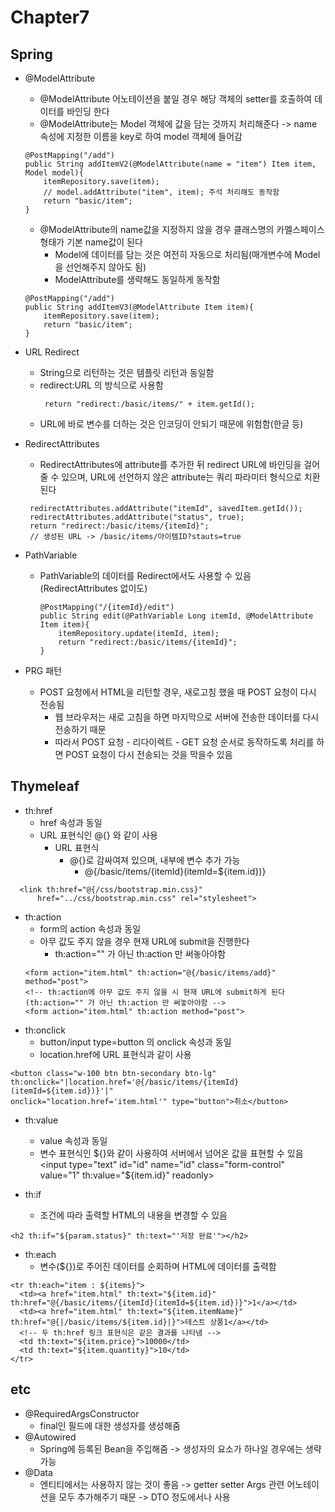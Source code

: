# Chapter7

## Spring
- @ModelAttribute
    - @ModelAttribute 어노테이션을 붙일 경우 해당 객체의 setter를 호출하여 데이터를 바인딩 한다
    - @ModelAttribute는 Model 객체에 값을 담는 것까지 처리해준다 -> name 속성에 지정한 이름을 key로 하여 model 객체에 들어감
    ```
    @PostMapping("/add")
    public String addItemV2(@ModelAttribute(name = "item") Item item, Model model){
        itemRepository.save(item);
        // model.addAttribute("item", item); 주석 처리해도 동작함
        return "basic/item";
    }
    ```
    - @ModelAttribute의 name값을 지정하지 않을 경우 클래스명의 카멜스페이스 형태가 기본 name값이 된다
        - Model에 데이터를 담는 것은 여전히 자동으로 처리됨(매개변수에 Model을 선언해주지 않아도 됨)
        - ModelAttribute를 생략해도 동일하게 동작함
    ```
    @PostMapping("/add")
    public String addItemV3(@ModelAttribute Item item){
        itemRepository.save(item);
        return "basic/item";
    }
    ```
- URL Redirect 
  - String으로 리턴하는 것은 템플릿 리턴과 동일함
  - redirect:URL 의 방식으로 사용함
    ```
     return "redirect:/basic/items/" + item.getId();
    ```
  - URL에 바로 변수를 더하는 것은 인코딩이 안되기 때문에 위험함(한글 등)

- RedirectAttributes
  - RedirectAttributes에 attribute를 추가한 뒤 redirect URL에 바인딩을 걸어줄 수 있으며, 
  URL에 선언하지 않은 attribute는 쿼리 파라미터 형식으로 치환된다
   ```
    redirectAttributes.addAttribute("itemId", savedItem.getId());
    redirectAttributes.addAttribute("status", true);
    return "redirect:/basic/items/{itemId}";
    // 생성된 URL -> /basic/items/아이템ID?stauts=true 
    ```
- PathVariable
  - PathVariable의 데이터를 Redirect에서도 사용할 수 있음(RedirectAttributes 없이도)
    ```
    @PostMapping("/{itemId}/edit")
    public String edit(@PathVariable Long itemId, @ModelAttribute Item item){
        itemRepository.update(itemId, item);
        return "redirect:/basic/items/{itemId}";
    }
    ```
- PRG 패턴
  - POST 요청에서 HTML을 리턴할 경우, 새로고침 했을 때 POST 요청이 다시 전송됨
    - 웹 브라우저는 새로 고침을 하면 마지막으로 서버에 전송한 데이터를 다시 전송하기 때문
    - 따라서 POST 요청 - 리다이렉트 - GET 요청 순서로 동작하도록 처리를 하면 POST 요청이 다시 전송되는 것을 막을수 있음

## Thymeleaf
- th:href
  - href 속성과 동일
  - URL 표현식인 @{} 와 같이 사용
    - URL 표현식
      - @{}로 감싸여져 있으며, 내부에 변수 추가 가능
        - @{/basic/items/{itemId}(itemId=${item.id})}
```
  <link th:href="@{/css/bootstrap.min.css}"
      href="../css/bootstrap.min.css" rel="stylesheet">
```
- th:action
  - form의 action 속성과 동일
  - 아무 값도 주지 않을 경우 현재 URL에 submit을 진행한다
    - th:action="" 가 아닌 th:action 만 써놓아야함
  ```
  <form action="item.html" th:action="@{/basic/items/add}" method="post">
  <!-- th:action에 아무 값도 주지 않을 시 현재 URL에 submit하게 된다 (th:action="" 가 아닌 th:action 만 써놓아야함 -->
  <form action="item.html" th:action method="post">
  ```
- th:onclick
  - button/input type=button 의 onclick 속성과 동일
  - location.href에 URL 표현식과 같이 사용
```
<button class="w-100 btn btn-secondary btn-lg"
th:onclick="|location.href='@{/basic/items/{itemId}(itemId=${item.id})}'|"
onclick="location.href='item.html'" type="button">취소</button>

```
- th:value
    - value 속성과 동일
    - 변수 표현식인 ${}와 같이 사용하여 서버에서 넘어온 값을 표현할 수 있음
      <input type="text" id="id" name="id" class="form-control" value="1" th:value="${item.id}" readonly>

- th:if
  - 조건에 따라 출력할 HTML의 내용을 변경할 수 있음
```
<h2 th:if="${param.status}" th:text="'저장 완료'"></h2>
```
- th:each
  - 변수(${})로 주어진 데이터를 순회하며 HTML에 데이터를 출력함
```
<tr th:each="item : ${items}">
  <td><a href="item.html" th:text="${item.id}" th:href="@{/basic/items/{itemId}(itemId=${item.id})}">1</a></td>
  <td><a href="item.html" th:text="${item.itemName}" th:href="@{|/basic/items/${item.id}|}">테스트 상품1</a></td>
  <!-- 두 th:href 링크 표현식은 같은 결과를 나타냄 -->
  <td th:text="${item.price}">10000</td>
  <td th:text="${item.quantity}">10</td>
</tr>
```

## etc
- @RequiredArgsConstructor 
  - final인 필드에 대한 생성자를 생성해줌
- @Autowired 
  - Spring에 등록된 Bean을 주입해줌 -> 생성자의 요소가 하나일 경우에는 생략 가능
- @Data
  - 엔티티에서는 사용하지 않는 것이 좋음 -> getter setter Args 관련 어노테이션을 모두 추가해주기 때문 -> DTO 정도에서나 사용
